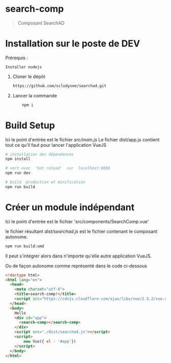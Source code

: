 # search-comp

> Composant SearchAD


# Installation sur le poste de DEV
Prérequis : 

	Installer nodejs


1. Cloner le dépôt 

	```bash
	https://github.com/sclodysee/searchad.git
	```

2. Lancer la commande

	```bash
		npm i
	```




# Build Setup
Ici le point d'entrée est le fichier *src/main.js*
Le fichier dist/app.js contient tout ce qu'il faut pour lancer l'application VueJS

``` bash
# installation des dépendances
npm install

# sert avec  'hot reload'  sur  localhost:8080
npm run dev

# build  production et minification
npm run build
```

# Créer un module indépendant
Ici le point d'entrée est le fichier 'src/components/SearchComp.vue'

le fichier résultant *dist/searchad.js* est le fichier contenant le composant autonome.
```bash
npm run build:umd
```
Il peut s'intégrer alors dans n'importe qu'elle autre application VueJS. 

Ou de façon autonome comme représenté dans le code ci-dessous


```html
<!doctype html>
<html lang="en">
  <head>
    <meta charset="utf-8">
    <title>search-comp!</title>
    <script src="https://cdnjs.cloudflare.com/ajax/libs/vue/2.5.2/vue.min.js"></script>
  </head>
  <body>
    Hello
    <div id="app">
      <search-comp></search-comp>
    </div>
    <script src="./dist/searchad.js"></script>
    <script>      
        new Vue({ el : '#app'})
    </script>  
  </body>
</html>

```



